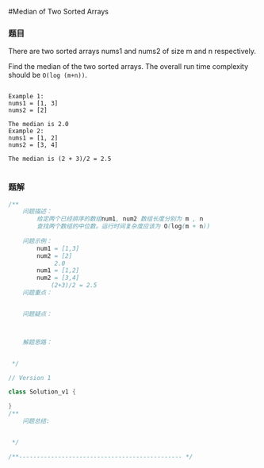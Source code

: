 #Median of Two Sorted Arrays 

### 题目 

There are two sorted arrays nums1 and nums2 of size m and n respectively.

Find the median of the two sorted arrays. The overall run time complexity should be `O(log (m+n))`.

```

Example 1:
nums1 = [1, 3]
nums2 = [2]

The median is 2.0
Example 2:
nums1 = [1, 2]
nums2 = [3, 4]

The median is (2 + 3)/2 = 2.5


```

### 题解 

```java 
/**
    问题描述：
        给定两个已经排序的数组num1, num2 数组长度分别为 m , n 
        查找两个数组的中位数。运行时间复杂度应该为 O(log(m + n))
    
    问题示例： 
        num1 = [1,3]
        num2 = [2]
             2.0 
        num1 = [1,2]
        num2 = [3,4]
            (2+3)/2 = 2.5
    问题重点： 


    问题疑点：



    解题思路：


 */

// Version 1 

class Solution_v1 {

}
/**
    问题总结: 


 */

/**---------------------------------------------- */


```